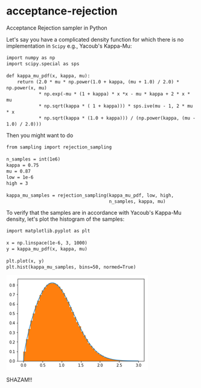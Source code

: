 # acceptance-rejection
Acceptance Rejection sampler in Python 

Let's say you have a complicated density function for which there is no implementation in ``Scipy`` e.g., Yacoub's Kappa-Mu:

```
import numpy as np
import scipy.special as sps

def kappa_mu_pdf(x, kappa, mu):
    return (2.0 * mu * np.power(1.0 + kappa, (mu + 1.0) / 2.0) * np.power(x, mu)
            * np.exp(-mu * (1 + kappa) * x *x - mu * kappa + 2 * x * mu
            * np.sqrt(kappa * ( 1 + kappa))) * sps.ive(mu - 1, 2 * mu * x
            * np.sqrt(kappa * (1.0 + kappa))) / (np.power(kappa, (mu - 1.0) / 2.0)))
```

Then you might want to do

```
from sampling import rejection_sampling

n_samples = int(1e6)
kappa = 0.75
mu = 0.87
low = 1e-6
high = 3

kappa_mu_samples = rejection_sampling(kappa_mu_pdf, low, high,
                                      n_samples, kappa, mu)
```

To verify that the samples are in accordance with Yacoub's Kappa-Mu density, let's plot the histogram of the samples:

```
import matplotlib.pyplot as plt

x = np.linspace(1e-6, 3, 1000)
y = kappa_mu_pdf(x, kappa, mu)

plt.plot(x, y)
plt.hist(kappa_mu_samples, bins=50, normed=True)
```

![sick plot](https://github.com/mirca/acceptance-rejection/raw/master/kappa_mu.png)

SHAZAM!!

